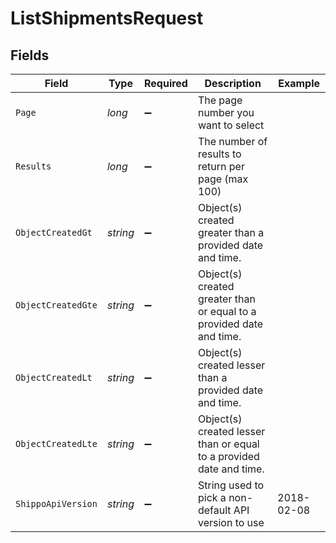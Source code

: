 # ListShipmentsRequest


## Fields

| Field                                                                | Type                                                                 | Required                                                             | Description                                                          | Example                                                              |
| -------------------------------------------------------------------- | -------------------------------------------------------------------- | -------------------------------------------------------------------- | -------------------------------------------------------------------- | -------------------------------------------------------------------- |
| `Page`                                                               | *long*                                                               | :heavy_minus_sign:                                                   | The page number you want to select                                   |                                                                      |
| `Results`                                                            | *long*                                                               | :heavy_minus_sign:                                                   | The number of results to return per page (max 100)                   |                                                                      |
| `ObjectCreatedGt`                                                    | *string*                                                             | :heavy_minus_sign:                                                   | Object(s) created greater than a provided date and time.             |                                                                      |
| `ObjectCreatedGte`                                                   | *string*                                                             | :heavy_minus_sign:                                                   | Object(s) created greater than or equal to a provided date and time. |                                                                      |
| `ObjectCreatedLt`                                                    | *string*                                                             | :heavy_minus_sign:                                                   | Object(s) created lesser than a provided date and time.              |                                                                      |
| `ObjectCreatedLte`                                                   | *string*                                                             | :heavy_minus_sign:                                                   | Object(s) created lesser than or equal to a provided date and time.  |                                                                      |
| `ShippoApiVersion`                                                   | *string*                                                             | :heavy_minus_sign:                                                   | String used to pick a non-default API version to use                 | 2018-02-08                                                           |